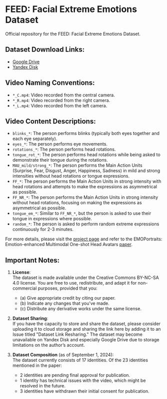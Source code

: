 # FEED: Facial Extreme Emotions Dataset
Official repository for the FEED: Facial Extreme Emotions Dataset.


## Dataset Download Links:
- [Google Drive](https://drive.google.com/drive/folders/1bxtEC76HH-CeGMFBT0xCm45UHSjrw3Rh?usp=sharing)
- [Yandex Disk](https://disk.yandex.com/d/4L3DyD3883HdCw)
  

## Video Naming Conventions:
- `*_C.mp4`: Video recorded from the central camera.
- `*_R.mp4`: Video recorded from the right camera.
- `*_L.mp4`: Video recorded from the left camera.

## Video Content Descriptions:
- `blinks_*`: The person performs blinks (typically both eyes together and each eye separately).
- `eyes_*`: The person performs eye movements.
- `rotations_*`: The person performs head rotations.
- `tongue_rot_*`: The person performs head rotations while being asked to demonstrate their tongue during the rotations.
- `MAU_mild/strong_*`: The person performs the Main Action Units (Surprise, Fear, Disgust, Anger, Happiness, Sadness) in mild and strong intensities without head rotations or tongue expressions.
- `FF_*`: The person performs the Main Action Units in strong intensity with head rotations and attempts to make the expressions as asymmetrical as possible.
- `FF_NR_*`: The person performs the Main Action Units in strong intensity without head rotations, focusing on making the expressions as asymmetrical as possible.
- `tongue_em_*`: Similar to `FF_NR_*`, but the person is asked to use their tongue in expressions where possible.
- `random_*`: The person is asked to perform random extreme expressions continuously for 2-3 minutes.

For more details, please visit the [project page](https://neeek2303.github.io/EMOPortraits/) and refer to the EMOPortraits: Emotion-enhanced Multimodal One-shot Head Avatars [paper](https://arxiv.org/abs/2404.19110).

## Important Notes:

1. **License**:  
   The dataset is made available under the Creative Commons BY-NC-SA 4.0 license. You are free to use, redistribute, and adapt it for non-commercial purposes, provided that you:
   - (a) Give appropriate credit by citing our paper.
   - (b) Indicate any changes that you’ve made.
   - (c) Distribute any derivative works under the same license.

2. **Dataset Sharing**:  
   If you have the capacity to store and share the dataset, please consider uploading it to cloud storage and sharing the link here by adding it to an Issue titled "Dataset Link Resharing." The dataset may become unavailable on Yandex Disk and especially Google Drive due to storage limitations on the author’s account.

3. **Dataset Composition** (as of September 1, 2024):  
   The dataset currently consists of 17 identities. Of the 23 identities mentioned in the paper:
   - 2 identities are pending final approval for publication.
   - 1 identity has technical issues with the video, which might be resolved in the future.
   - 3 identities have withdrawn their initial consent for publication.
